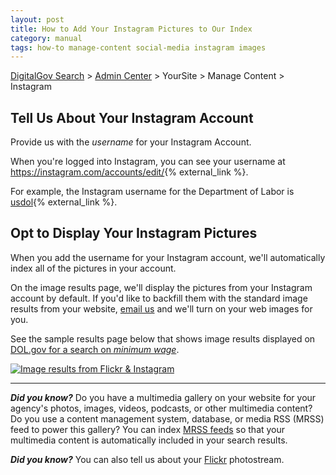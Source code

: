 ```yaml
---
layout: post
title: How to Add Your Instagram Pictures to Our Index
category: manual
tags: how-to manage-content social-media instagram images
---
```

[DigitalGov Search](/index.html) > [Admin Center](https://search.usa.gov/sites/) > YourSite > Manage Content > Instagram

## Tell Us About Your Instagram Account

Provide us with the *username* for your Instagram Account.

When you're logged into Instagram, you can see your username at <https://instagram.com/accounts/edit/>{% external_link %}.

For example, the Instagram username for the Department of Labor is [usdol](http://instagram.com/usdol){% external_link %}.

## Opt to Display Your Instagram Pictures

When you add the username for your Instagram account, we'll automatically index all of the pictures in your account.

On the image results page, we'll display the pictures from your Instagram account by default. If you'd like to backfill them with the standard image results from your website, [email us](mailto:search@support.digitalgov.gov) and we'll turn on your web images for you.

See the sample results page below that shows image results displayed on [DOL.gov for a search on *minimum wage*](http://search.usa.gov/search/images?affiliate=u.s.departmentoflabor&query=minimum+wage).

[![Image results from Flickr & Instagram](https://9fddeb862c037f6d2190-f1564c64756a8cfee25b6b19953b1d23.ssl.cf2.rackcdn.com/social-media-instagram.png "Image results from Flickr & Instagram")](http://search.usa.gov/search/images?affiliate=u.s.departmentoflabor&query=minimum+wage)

---

***Did you know?*** Do you have a multimedia gallery on your website for your agency's photos, images, videos, podcasts, or other multimedia content? Do you use a content management system, database, or media RSS (MRSS) feed to power this gallery? You can index [MRSS feeds](/manual/rss.html) so that your multimedia content is automatically included in your search results.

***Did you know?*** You can also tell us about your [Flickr](/manual/flickr.html) photostream.